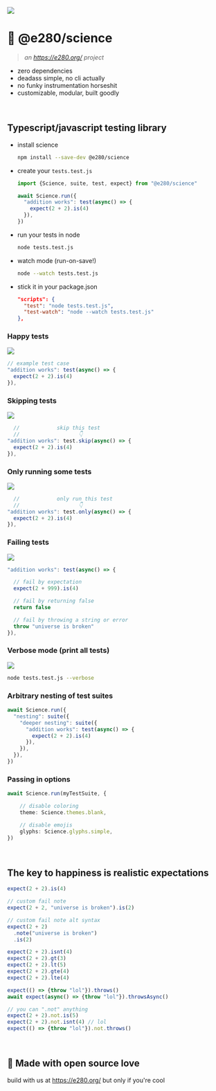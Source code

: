 
![](https://i.imgur.com/T8obUfO.png)

# 🧪 @e280/science

> *an https://e280.org/ project*

- zero dependencies
- deadass simple, no cli actually
- no funky instrumentation horseshit
- customizable, modular, built goodly

<br/>

## Typescript/javascript testing library

- install science
  ```sh
  npm install --save-dev @e280/science
  ```
- create your `tests.test.js`
  ```ts
  import {Science, suite, test, expect} from "@e280/science"

  await Science.run({
    "addition works": test(async() => {
      expect(2 + 2).is(4)
    }),
  })
  ```
- run your tests in node
  ```sh
  node tests.test.js
  ```
- watch mode (run-on-save!)
  ```sh
  node --watch tests.test.js
  ```
- stick it in your package.json
  ```json
  "scripts": {
    "test": "node tests.test.js",
    "test-watch": "node --watch tests.test.js"
  },
  ```

### Happy tests
![](https://i.imgur.com/pRqFpAU.png)
```ts
// example test case
"addition works": test(async() => {
  expect(2 + 2).is(4)
}),
```

### Skipping tests
![](https://i.imgur.com/nbMGDcx.png)
```ts
  //            skip this test
  //                   👇
"addition works": test.skip(async() => {
  expect(2 + 2).is(4)
}),
```

### Only running some tests
![](https://i.imgur.com/EhULDb2.png)
```ts
  //            only run this test
  //                   👇
"addition works": test.only(async() => {
  expect(2 + 2).is(4)
}),
```

### Failing tests
![](https://i.imgur.com/uDjRSXX.png)
```ts
"addition works": test(async() => {

  // fail by expectation
  expect(2 + 999).is(4)

  // fail by returning false
  return false

  // fail by throwing a string or error
  throw "universe is broken"
}),
```

### Verbose mode (print all tests)
![](https://i.imgur.com/4J1IOJr.png)
```sh
node tests.test.js --verbose
```

### Arbitrary nesting of test suites
```ts
await Science.run({
  "nesting": suite({
    "deeper nesting": suite({
      "addition works": test(async() => {
        expect(2 + 2).is(4)
      }),
    }),
  }),
})
```

### Passing in options
```ts
await Science.run(myTestSuite, {

	// disable coloring
	theme: Science.themes.blank,

	// disable emojis
	glyphs: Science.glyphs.simple,
})
```

<br/>

## The key to happiness is realistic expectations
```ts
expect(2 + 2).is(4)

// custom fail note
expect(2 + 2, "universe is broken").is(2)

// custom fail note alt syntax
expect(2 + 2)
  .note("universe is broken")
  .is(2)

expect(2 + 2).isnt(4)
expect(2 + 2).gt(3)
expect(2 + 2).lt(5)
expect(2 + 2).gte(4)
expect(2 + 2).lte(4)

expect(() => {throw "lol"}).throws()
await expect(async() => {throw "lol"}).throwsAsync()

// you can ".not" anything
expect(2 + 2).not.is(5)
expect(2 + 2).not.isnt(4) // lol
expect(() => {throw "lol"}).not.throws()
```

<br/>

## 💖 Made with open source love
build with us at https://e280.org/ but only if you're cool

